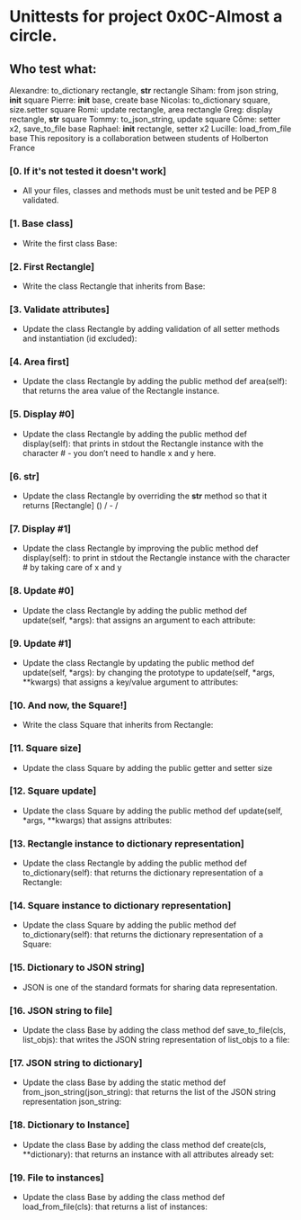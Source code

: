 # Unittests for project 0x0C-Almost a circle.
## Who test what:
Alexandre: to_dictionary rectangle, __str__ rectangle
Siham: from json string, __init__ square
Pierre: __init__ base, create base
Nicolas: to_dictionary square, size.setter square
Romi: update rectangle, area rectangle
Greg: display rectangle, __str__ square
Tommy: to_json_string, update square
Côme: setter x2, save_to_file base
Raphael: __init__ rectangle, setter x2
Lucille: load_from_file base
This repository is a collaboration between students of Holberton  France
### [0. If it's not tested it doesn't work]
* All your files, classes and methods must be unit tested and be PEP 8 validated.
### [1. Base class]
* Write the first class Base:
### [2. First Rectangle]
* Write the class Rectangle that inherits from Base:
### [3. Validate attributes]
* Update the class Rectangle by adding validation of all setter methods and instantiation (id excluded):
### [4. Area first]
* Update the class Rectangle by adding the public method def area(self): that returns the area value of the Rectangle instance.
### [5. Display #0]
* Update the class Rectangle by adding the public method def display(self): that prints in stdout the Rectangle instance with the character # - you don’t need to handle x and y here.
### [6. __str__]
* Update the class Rectangle by overriding the __str__ method so that it returns [Rectangle] (<id>) <x>/<y> - <width>/<height>
### [7. Display #1]
* Update the class Rectangle by improving the public method def display(self): to print in stdout the Rectangle instance with the character # by taking care of x and y
### [8. Update #0]
* Update the class Rectangle by adding the public method def update(self, *args): that assigns an argument to each attribute:
### [9. Update #1]
* Update the class Rectangle by updating the public method def update(self, *args): by changing the prototype to update(self, *args, **kwargs) that assigns a key/value argument to attributes:
### [10. And now, the Square!]
* Write the class Square that inherits from Rectangle:
### [11. Square size]
* Update the class Square by adding the public getter and setter size
### [12. Square update]
* Update the class Square by adding the public method def update(self, *args, **kwargs) that assigns attributes:
### [13. Rectangle instance to dictionary representation]
* Update the class Rectangle by adding the public method def to_dictionary(self): that returns the dictionary representation of a Rectangle:
### [14. Square instance to dictionary representation]
* Update the class Square by adding the public method def to_dictionary(self): that returns the dictionary representation of a Square:
### [15. Dictionary to JSON string]
* JSON is one of the standard formats for sharing data representation.
### [16. JSON string to file]
* Update the class Base by adding the class method def save_to_file(cls, list_objs): that writes the JSON string representation of list_objs to a file:
### [17. JSON string to dictionary]
* Update the class Base by adding the static method def from_json_string(json_string): that returns the list of the JSON string representation json_string:
### [18. Dictionary to Instance]
* Update the class Base by adding the class method def create(cls, **dictionary): that returns an instance with all attributes already set:
### [19. File to instances]
* Update the class Base by adding the class method def load_from_file(cls): that returns a list of instances:
